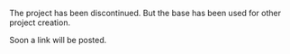 The project has been discontinued. But the base has been used for other project creation.

Soon a link will be posted.
